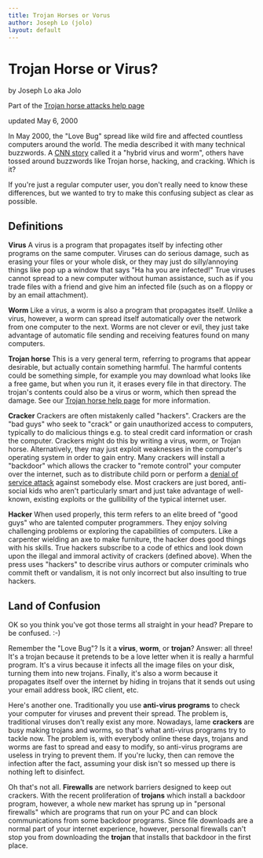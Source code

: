```yaml
---
title: Trojan Horses or Vorus
author: Joseph Lo (jolo)
layout: default
---
```


# Trojan Horse or Virus?

by Joseph Lo aka Jolo

Part of the [Trojan horse attacks help
page](http://www.irchelp.org/irchelp/security/trojan.html)

updated May 6, 2000

In May 2000, the "Love Bug" spread like wild fire and affected countless
computers around the world. The media described it with many technical
buzzwords. A [CNN
story](http://www.cnn.com/2000/TECH/computing/05/04/iloveyou.01/) called it a
"hybrid virus and worm", others have tossed around buzzwords like Trojan
horse, hacking, and cracking. Which is it?

If you're just a regular computer user, you don't really need to know these
differences, but we wanted to try to make this confusing subject as clear as
possible.

## Definitions

**Virus**     A virus is a program that propagates itself by infecting other programs on the same computer. Viruses can do serious damage, such as erasing your files or your whole disk, or they may just do silly/annoying things like pop up a window that says "Ha ha you are infected!" True viruses cannot spread to a new computer without human assistance, such as if you trade files with a friend and give him an infected file (such as on a floppy or by an email attachment).

**Worm**     Like a virus, a worm is also a program that propagates itself. Unlike a virus, however, a worm can spread itself automatically over the network from one computer to the next. Worms are not clever or evil, they just take advantage of automatic file sending and receiving features found on many computers.

**Trojan horse**     This is a very general term, referring to programs that appear desirable, but actually contain something harmful. The harmful contents could be something simple, for example you may download what looks like a free game, but when you run it, it erases every file in that directory. The trojan's contents could also be a virus or worm, which then spread the damage. See our [Trojan horse help page](trojan.html) for more information.

**Cracker**     Crackers are often mistakenly called "hackers". Crackers are the "bad guys" who seek to "crack" or gain unauthorized access to computers, typically to do malicious things e.g. to steal credit card information or crash the computer. Crackers might do this by writing a virus, worm, or Trojan horse. Alternatively, they may just exploit weaknesses in the computer's operating system in order to gain entry. Many crackers will install a "backdoor" which allows the cracker to "remote control" your computer over the internet, such as to distribute child porn or perform a [denial of service attack](/irchelp/nuke/) against somebody else. Most crackers are just bored, anti-social kids who aren't particularly smart and just take advantage of well-known, existing exploits or the gullibility of the typical internet user.

**Hacker**     When used properly, this term refers to an elite breed of "good guys" who are talented computer programmers. They enjoy solving challenging problems or exploring the capabilities of computers. Like a carpenter wielding an axe to make furniture, the hacker does good things with his skills. True hackers subscribe to a code of ethics and look down upon the illegal and immoral activity of crackers (defined above). When the press uses "hackers" to describe virus authors or computer criminals who commit theft or vandalism, it is not only incorrect but also insulting to true hackers.

## Land of Confusion

OK so you think you've got those terms all straight in your head? Prepare to
be confused. :-)

Remember the "Love Bug"? Is it a **virus**, **worm**, or **trojan**? Answer:
all three! It's a trojan because it pretends to be a love letter when it is
really a harmful program. It's a virus because it infects all the image files
on your disk, turning them into new trojans. Finally, it's also a worm because
it propagates itself over the internet by hiding in trojans that it sends out
using your email address book, IRC client, etc.

Here's another one. Traditionally you use **anti-virus programs** to check
your computer for viruses and prevent their spread. The problem is,
traditional viruses don't really exist any more. Nowadays, lame **crackers**
are busy making trojans and worms, so that's what anti-virus programs try to
tackle now. The problem is, with everybody online these days, trojans and
worms are fast to spread and easy to modify, so anti-virus programs are
useless in trying to prevent them. If you're lucky, then can remove the
infection after the fact, assuming your disk isn't so messed up there is
nothing left to disinfect.

Oh that's not all. **Firewalls** are network barriers designed to keep out
crackers. With the recent proliferation of **trojans** which install a
backdoor program, however, a whole new market has sprung up in "personal
firewalls" which are programs that run on your PC and can block communications
from some backdoor programs. Since file downloads are a normal part of your
internet experience, however, personal firewalls can't stop you from
downloading the **trojan** that installs that backdoor in the first place.
